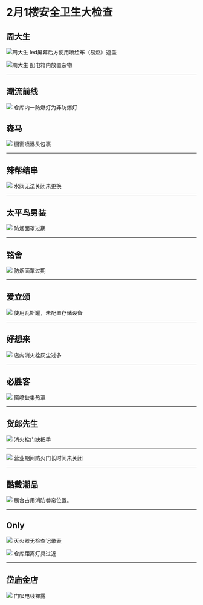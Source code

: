 # 2月1楼安全卫生大检查
## 周大生
![周大生](/inspection-img/2m-1f-1.jpg)
led屏幕后方使用喷绘布（易燃）遮盖

![周大生](/inspection-img/2m-1f-2.jpg)
配电箱内放置杂物

---

## 潮流前线
![](/inspection-img/2m-1f-3.jpg)
仓库内一防爆灯为非防爆灯

## 森马
![](/inspection-img/2m-1f-4.jpg)
橱窗喷淋头包裹

---

## 辣帮结串
![](/inspection-img/2m-1f-5.jpg)
水阀无法关闭未更换

---

## 太平鸟男装
![](/inspection-img/2m-1f-6.jpg)
防烟面罩过期

---

## 铭舍
![](/inspection-img/2m-1f-8.jpg)
防烟面罩过期

---

## 爱立颂
![](/inspection-img/2m-1f-9.jpg)
使用瓦斯罐，未配置存储设备

---

## 好想来
![](/inspection-img/2m-1f-10.jpg)
店内消火栓灰尘过多

---

## 必胜客
![](/inspection-img/2m-1f-11.jpg)
窗喷缺集热罩

---

## 货郎先生
![](/inspection-img/2m-1f-12.jpg)
消火栓门缺把手

---

![](/inspection-img/2m-1f-13.jpg)
营业期间防火门长时间未关闭

---

## 酷戴潮品
![](/inspection-img/2m-1f-14.jpg)
展台占用消防卷帘位置。

---

## Only
![](/inspection-img/2m-1f-15.jpg)
灭火器无检查记录表

![](/inspection-img/2m-1f-16.jpg)
仓库距离灯具过近

---

## 岱庙金店
![](/inspection-img/2m-1f-17.jpg)
门吸电线裸露




